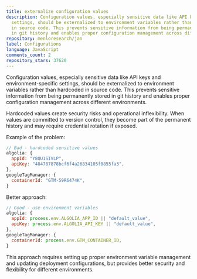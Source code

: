 ```yaml
---
title: externalize configuration values
description: Configuration values, especially sensitive data like API keys and environment-specific
  settings, should be externalized to environment variables rather than hardcoded
  in source code. This prevents sensitive information from being permanently stored
  in git history and enables proper configuration management across different environments.
repository: menloresearch/jan
label: Configurations
language: JavaScript
comments_count: 2
repository_stars: 37620
---
```


Configuration values, especially sensitive data like API keys and environment-specific settings, should be externalized to environment variables rather than hardcoded in source code. This prevents sensitive information from being permanently stored in git history and enables proper configuration management across different environments.

Hardcoded values create security risks and operational inflexibility. When values are committed to version control, they become part of the permanent history and may require credential rotation if exposed.

Example of the problem:
```javascript
// Bad - hardcoded sensitive values
algolia: {
  appId: "Y8QU1SIVLP",
  apiKey: "484787878bcf6f4a26834105f0855fa3",
},
googleTagManager: {
  containerId: "GTM-59R6474K",
}
```

Better approach:
```javascript
// Good - use environment variables
algolia: {
  appId: process.env.ALGOLIA_APP_ID || "default_value",
  apiKey: process.env.ALGOLIA_API_KEY || "default_value",
},
googleTagManager: {
  containerId: process.env.GTM_CONTAINER_ID,
}
```

This approach requires setting up proper environment variable management and updating deployment configurations, but provides better security and flexibility for different environments.
